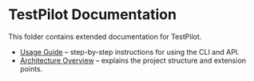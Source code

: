 # TestPilot Documentation

This folder contains extended documentation for TestPilot.

- [Usage Guide](./usage.md) – step-by-step instructions for using the CLI and API.
- [Architecture Overview](./architecture.md) – explains the project structure and extension points.
